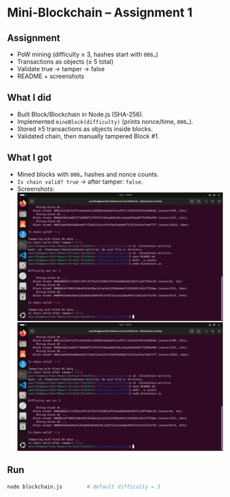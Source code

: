 # Mini-Blockchain – Assignment 1

## Assignment
- PoW mining (difficulty ≥ 3, hashes start with `000…`)
- Transactions as objects (≥ 5 total)
- Validate true → tamper → false
- README + screenshots

## What I did
- Built Block/Blockchain in Node.js (SHA-256).
- Implemented `mineBlock(difficulty)` (prints nonce/time, `000…`).
- Stored ≥5 transactions as objects inside blocks.
- Validated chain, then manually tampered Block #1.

## What I got
- Mined blocks with `000…` hashes and nonce counts.
- `Is chain valid? true` → after tamper: `false`.
- Screenshots:  
  ![Mining](assets/mining.png)  ![Validation](assets/validation.png)

## Run
```bash
node blockchain.js        # default difficulty = 3

